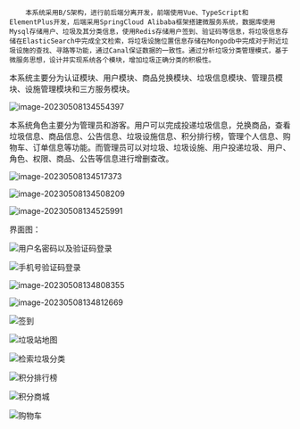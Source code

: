 		本系统采用B/S架构，进行前后端分离开发，前端使用Vue、TypeScript和ElementPlus开发，后端采用SpringCloud Alibaba框架搭建微服务系统，数据库使用Mysql存储用户、垃圾及其分类信息，使用Redis存储用户签到、验证码等信息，将垃圾信息存储在ElasticSearch中完成全文检索，将垃圾设施位置信息存储在Mongodb中完成对于附近垃圾设施的查找、寻路等功能，通过Canal保证数据的一致性。通过分析垃圾分类管理模式，基于微服务思想，设计并实现系统各个模块，增加垃圾正确分类的积极性。

​	本系统主要分为认证模块、用户模块、商品兑换模块、垃圾信息模块、管理员模块、设施管理模块和三方服务模块。

![image-20230508134554397](./README.assets/image-20230508134554397.png)

​		本系统角色主要分为管理员和游客。用户可以完成投递垃圾信息，兑换商品，查看垃圾信息、商品信息、公告信息、垃圾设施信息、积分排行榜，管理个人信息、购物车、订单信息等功能。而管理员可以对垃圾、垃圾设施、用户投递垃圾、用户、角色、权限、商品、公告等信息进行增删查改。

![image-20230508134517373](./README.assets/image-20230508134517373.png)

![image-20230508134508209](./README.assets/image-20230508134508209.png)

![image-20230508134525991](./README.assets/image-20230508134525991.png)



界面图：

![用户名密码以及验证码登录](./README.assets/用户名密码以及验证码登录.png)

![手机号验证码登录](./README.assets/手机号验证码登录-1683524867299.png)

![image-20230508134808355](./README.assets/image-20230508134808355.png)

![image-20230508134812669](./README.assets/image-20230508134812669.png)

![签到](./README.assets/签到.png)

![垃圾站地图](./README.assets/垃圾站地图.png)

![检索垃圾分类](./README.assets/检索垃圾分类.png)

![积分排行榜](./README.assets/积分排行榜.png)

![积分商城](./README.assets/积分商城.png)

![购物车](./README.assets/购物车.png)